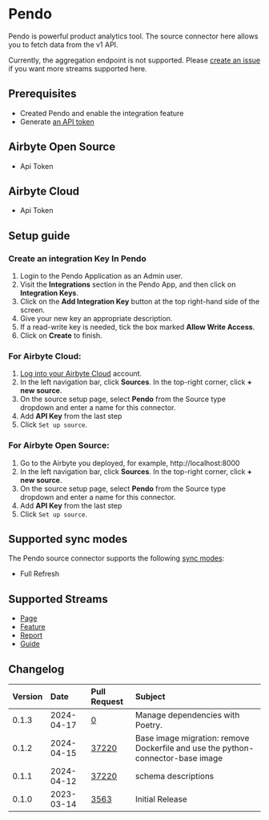 # Pendo

Pendo is powerful product analytics tool. The source connector here allows you to fetch data from the v1 API. 

Currently, the aggregation endpoint is not supported. Please [create an issue](https://github.com/airbytehq/airbyte/issues/new/choose) if you want more streams supported here.

## Prerequisites
* Created Pendo and enable the integration feature
* Generate [an API token](https://app.pendo.io/admin/integrationkeys)

## Airbyte Open Source
* Api Token

## Airbyte Cloud
* Api Token

## Setup guide

### Create an integration Key In Pendo

1. Login to the Pendo Application as an Admin user.
2. Visit the **Integrations** section in the Pendo App, and then click on **Integration Keys**.
3. Click on the **Add Integration Key** button at the top right-hand side of the screen.
4. Give your new key an appropriate description.
5. If a read-write key is needed, tick the box marked **Allow Write Access**.
6. Click on **Create** to finish.

### For Airbyte Cloud:

1. [Log into your Airbyte Cloud](https://cloud.airbyte.com/workspaces) account.
2. In the left navigation bar, click **Sources**. In the top-right corner, click **+ new source**.
3. On the source setup page, select **Pendo** from the Source type dropdown and enter a name for this connector.
4. Add **API Key** from the last step
5. Click `Set up source`.

### For Airbyte Open Source:

1. Go to the Airbyte you deployed, for example, http://localhost:8000
2. In the left navigation bar, click **Sources**. In the top-right corner, click **+ new source**.
3. On the source setup page, select **Pendo** from the Source type dropdown and enter a name for this connector.
4. Add **API Key** from the last step
5. Click `Set up source`.


## Supported sync modes

The Pendo source connector supports the following [sync modes](https://docs.airbyte.com/cloud/core-concepts#connection-sync-modes):
 - Full Refresh


## Supported Streams

- [Page](https://engageapi.pendo.io/#a53463f9-bdd3-443e-b22f-b6ea6c7376fb)
- [Feature](https://engageapi.pendo.io/#75c6b443-eb07-4a0c-9e27-6c12ad3dbbc4)
- [Report](https://engageapi.pendo.io/#2ac0699a-b653-4082-be11-563e5c0c9410)
- [Guide](https://engageapi.pendo.io/#4f1e3ca1-fc41-4469-bf4b-da90ee8caf3d)


## Changelog

| Version | Date       | Pull Request                                             | Subject                                                                        |
|:--------|:-----------|:---------------------------------------------------------|:-------------------------------------------------------------------------------|
| 0.1.3 | 2024-04-17 | [0](https://github.com/airbytehq/airbyte/pull/0) | Manage dependencies with Poetry. |
| 0.1.2 | 2024-04-15 | [37220](https://github.com/airbytehq/airbyte/pull/37220) | Base image migration: remove Dockerfile and use the python-connector-base image |
| 0.1.1 | 2024-04-12 | [37220](https://github.com/airbytehq/airbyte/pull/37220) | schema descriptions |
| 0.1.0 | 2023-03-14 | [3563](https://github.com/airbytehq/airbyte/pull/3563) | Initial Release |
